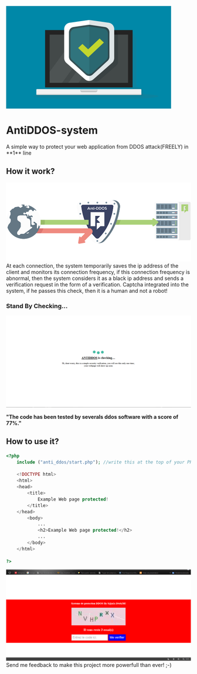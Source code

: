 <img src="img/icone.png" >
<h1>AntiDDOS-system</h1>
A simple way to protect your web application from DDOS attack(FREELY) in **1** line

## How it work?
<img src="img/icon.png" >
At each connection, the system temporarily saves the ip address of the client and monitors its connection frequency, if this connection frequency is abnormal, then the system considers it as a black ip address and sends a verification request in the form of a verification. Captcha integrated into the system, if he passes this check, then it is a human and not a robot!

### Stand By Checking...
<img src="img/StandBy.PNG">


**"The code has been tested by severals ddos software with a score of 77%."**
## How to use it?
```php
<?php
	include ("anti_ddos/start.php"); //write this at the top of your PHP application and all is done!!!

	<!DOCTYPE html>
	<html>
	<head>
		<title>
			Example Web page protected!
		</title>
	</head>
		<body>
			...
			<h2>Example Web page protected!</h2>
			...
		</body>
	</html>

?>
```
<img src="img/ddos_.PNG">
Send me feedback to make this project more powerfull than ever! ;-)


